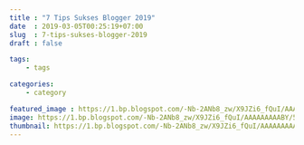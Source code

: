 ```yaml
---
title : "7 Tips Sukses Blogger 2019"
date  : 2019-03-05T00:25:19+07:00
slug  : 7-tips-sukses-blogger-2019
draft : false

tags:
    - tags

categories:
    - category

featured_image : https://1.bp.blogspot.com/-Nb-2ANb8_zw/X9JZi6_fQuI/AAAAAAAAABY/5WIZyA0W5h0wRhngwunTq09YJLOGgQZBwCNcBGAsYHQ/s16000/default.png
image: https://1.bp.blogspot.com/-Nb-2ANb8_zw/X9JZi6_fQuI/AAAAAAAAABY/5WIZyA0W5h0wRhngwunTq09YJLOGgQZBwCNcBGAsYHQ/s16000/default.png
thumbnail: https://1.bp.blogspot.com/-Nb-2ANb8_zw/X9JZi6_fQuI/AAAAAAAAABY/5WIZyA0W5h0wRhngwunTq09YJLOGgQZBwCNcBGAsYHQ/s16000/default.png
---
```


